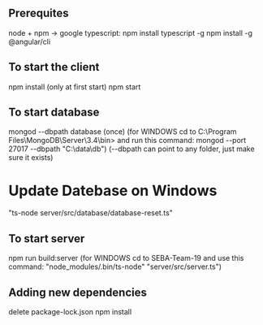 ## Prerequites
node + npm -> google
typescript: npm install typescript -g
npm install -g @angular/cli

## To start the client
npm install   (only at first start)
npm start

## To start database
mongod --dbpath database (once) 
(for WINDOWS cd to C:\Program Files\MongoDB\Server\3.4\bin> and run this command: 
mongod --port 27017 --dbpath "C:\data\db") (--dbpath can point to any folder, just make sure it exists)

# Update Datebase on Windows
"ts-node server/src/database/database-reset.ts"

## To start server
npm run build:server 
(for WINDOWS cd to SEBA-Team-19 and use this command: "node_modules/.bin/ts-node" "server/src/server.ts")



## Adding new dependencies
delete package-lock.json
npm install